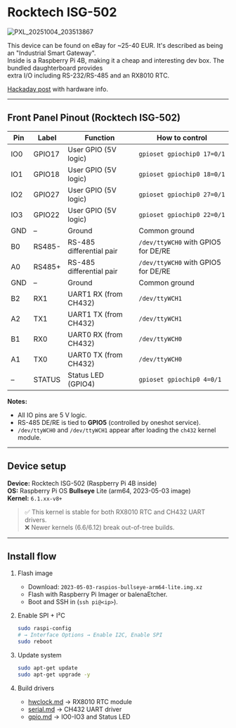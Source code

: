 # Rocktech ISG-502

![PXL_20251004_203513867](https://github.com/user-attachments/assets/6ff13c6a-ba7f-4e6e-8f0f-ab2f130f6393)

This device can be found on eBay for ~25-40 EUR. It's described as being an "Industrial Smart Gateway".  
Inside is a Raspberry Pi 4B, making it a cheap and interesting dev box. The bundled daughterboard provides  
extra I/O including RS-232/RS-485 and an RX8010 RTC.

[Hackaday post](https://hackaday.io/project/195148-reverse-engineering-rocktech-isg-502) with hardware info.

---

## Front Panel Pinout (Rocktech ISG-502)

| Pin  | Label  | Function                        | How to control                         |
|------|--------|---------------------------------|-----------------------------------------|
| IO0  | GPIO17 | User GPIO (5V logic)            | `gpioset gpiochip0 17=0/1`              |
| IO1  | GPIO18 | User GPIO (5V logic)            | `gpioset gpiochip0 18=0/1`              |
| IO2  | GPIO27 | User GPIO (5V logic)            | `gpioset gpiochip0 27=0/1`              |
| IO3  | GPIO22 | User GPIO (5V logic)            | `gpioset gpiochip0 22=0/1`              |
| GND  | –      | Ground                          | Common ground                           |
| B0   | RS485- | RS-485 differential pair        | `/dev/ttyWCH0` with GPIO5 for DE/RE     |
| A0   | RS485+ | RS-485 differential pair        | `/dev/ttyWCH0` with GPIO5 for DE/RE     |
| GND  | –      | Ground                          | Common ground                           |
| B2   | RX1    | UART1 RX (from CH432)           | `/dev/ttyWCH1`                          |
| A2   | TX1    | UART1 TX (from CH432)           | `/dev/ttyWCH1`                          |
| B1   | RX0    | UART0 RX (from CH432)           | `/dev/ttyWCH0`                          |
| A1   | TX0    | UART0 TX (from CH432)           | `/dev/ttyWCH0`                          |
| –    | STATUS | Status LED (GPIO4)              | `gpioset gpiochip0 4=0/1`               |

**Notes:**
- All IO pins are 5 V logic.
- RS-485 DE/RE is tied to **GPIO5** (controlled by oneshot service).
- `/dev/ttyWCH0` and `/dev/ttyWCH1` appear after loading the `ch432` kernel module.

---

## Device setup

**Device:** Rocktech ISG-502 (Raspberry Pi 4B inside)  
**OS:** Raspberry Pi OS **Bullseye** Lite (arm64, 2023-05-03 image)  
**Kernel:** `6.1.xx-v8+`

> ✅ This kernel is stable for both RX8010 RTC and CH432 UART drivers.  
> ❌ Newer kernels (6.6/6.12) break out-of-tree builds.

---

## Install flow

1. Flash image  
   - Download: `2023-05-03-raspios-bullseye-arm64-lite.img.xz`  
   - Flash with Raspberry Pi Imager or balenaEtcher.  
   - Boot and SSH in (`ssh pi@<ip>`).

2. Enable SPI + I²C  
   ```bash
   sudo raspi-config
   # → Interface Options → Enable I2C, Enable SPI
   sudo reboot
   ```

3. Update system  
   ```bash
   sudo apt-get update
   sudo apt-get upgrade -y
   ```

4. Build drivers  
   - [hwclock.md](./hwclock.md) → RX8010 RTC module  
   - [serial.md](./serial.md) → CH432 UART driver
   - [gpio.md](./gpio.md) → IO0-IO3 and Status LED

